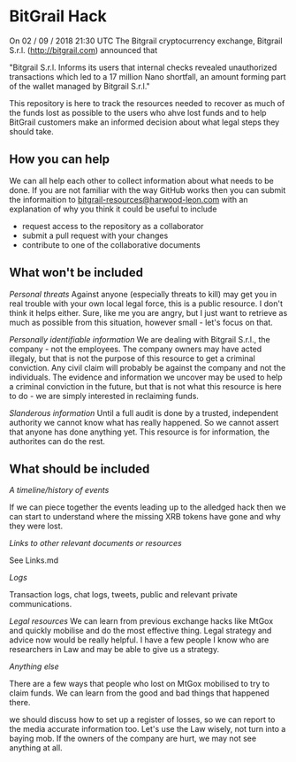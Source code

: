 # BitGrail Hack

On 02 / 09 / 2018 21:30 UTC The Bitgrail cryptocurrency exchange, Bitgrail S.r.l. (http://bitgrail.com) announced that  

"Bitgrail S.r.l. Informs its users that internal checks revealed unauthorized transactions which led to a 17 million Nano shortfall, an amount forming part of the wallet managed by Bitgrail S.r.l."

This repository is here to track the resources needed to recover as much of the funds lost as possible to the users who ahve lost funds and to help BitGrail customers make an informed decision about what legal steps they should take.

## How you can help

We can all help each other to collect information about what needs to be done. If you are not familiar with the way GitHub works then you can submit the informaition to bitgrail-resources@harwood-leon.com with an explanation of why you think it could be useful to include

- request access to the repository as a collaborator
- submit a pull request with your changes
- contribute to one of the collaborative documents

## What won't be included

_Personal threats_ 
Against anyone (especially threats to kill) may get you in real trouble with your own local legal force, this is a public resource. I don't think it helps either. Sure, like me you are angry, but I just want to retrieve as much as possible from this situation, however small - let's focus on that. 

_Personally identifiable information_
We are dealing with Bitgrail S.r.l., the company - not the employees. The company owners may have acted illegaly, but that is not the purpose of this resource to get a criminal conviction. Any civil claim will probably be against the company and not the individuals. The evidence and information we uncover may be used to help a criminal conviction in the future, but that is not what this resource is here to do - we are simply interested in reclaiming funds.

_Slanderous information_
Until a full audit is done by a trusted, independent authority we cannot know what has really happened. So we cannot assert that anyone has done anything yet. This resource is for information, the authorites can do the rest.

## What should be included

_A timeline/history of events_ 

If we can piece together the events leading up to the alledged hack then we can start to understand where the missing XRB tokens have gone and why they were lost.

_Links to other relevant documents or resources_

See Links.md

_Logs_

Transaction logs, chat logs, tweets, public and relevant private communications. 

_Legal resources_
We can learn from previous exchange hacks like MtGox and quickly mobilise and do the most effective thing. Legal strategy and advice now would be really helpful. I have a few people I know who are researchers in Law and may be able to give us a strategy. 

_Anything else_

There are a few ways that people who lost on MtGox mobilised to try to claim funds. We can learn from the good and bad things that happened there.

we should discuss how to set up a register of losses, so we can report to the media accurate information too. Let's use the Law wisely, not turn into a baying mob. If the owners of the company are hurt, we may not see anything at all.

